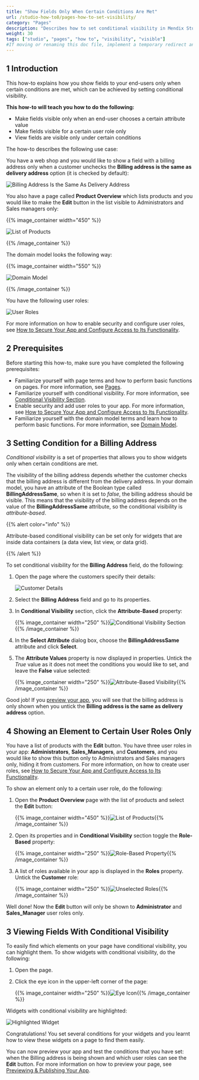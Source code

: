 ```yaml
---
title: "Show Fields Only When Certain Conditions Are Met"
url: /studio-how-to8/pages-how-to-set-visibility/
category: "Pages"
description: "Describes how to set conditional visibility in Mendix Studio."
weight: 30
tags: ["studio", "pages", "how to", "visibility", "visible"]
#If moving or renaming this doc file, implement a temporary redirect and let the respective team know they should update the URL in the product. See Mapping to Products for more details.
---
```


## 1 Introduction 

This how-to explains how you show fields to your end-users only when certain conditions are met, which can be achieved by setting conditional visibility. 

**This how-to will teach you how to do the following:**

* Make fields visible only when an end-user chooses a certain attribute value
* Make fields visible for a certain user role only
* View fields are visible only under certain conditions

The how-to describes the following use case: 

You have a web shop and you would like to show a field with a billing address only when a customer unchecks the **Billing address is the same as delivery address** option (it is checked by default):

![Billing Address Is the Same As Delivery Address](/attachments/studio-how-to8/pages/pages-how-to-set-visibility/billing-address-same.png)

You also have a page called **Product Overview** which lists products and you would like to make the **Edit** button in the list visible to Administrators and Sales managers only:

{{% image_container width="450" %}}

![List of Products](/attachments/studio-how-to8/pages/pages-how-to-set-visibility/list-of-products.png)

{{% /image_container %}}

The domain model looks the following way:

{{% image_container width="550" %}}

![Domain Model](/attachments/studio-how-to8/pages/pages-how-to-set-visibility/domain-model.png)

{{% /image_container %}}

You have the following user roles:

![User Roles](/attachments/studio-how-to8/pages/pages-how-to-set-visibility/user-roles.png)

For more information on how to enable security and configure user roles, see [How to Secure Your App and Configure Access to Its Functionality](/studio-how-to8/security-how-to-configure-roles/).

## 2 Prerequisites

Before starting this how-to, make sure you have completed the following prerequisites:

* Familiarize yourself with page terms and how to perform basic functions on pages. For more information, see [Pages](/studio8/page-editor/). 
* Familiarize yourself with conditional visibility. For more information, see [Conditional Visibility Section](/studio8/page-editor-widgets-visibility-section/).
* Enable security and add user roles to your app. For more information, see [How to Secure Your App and Configure Access to Its Functionality](/studio-how-to8/security-how-to-configure-roles/).
* Familiarize yourself with the domain model terms and learn how to perform basic functions. For more information, see [Domain Model](/studio8/domain-models/).

## 3 Setting Condition for a Billing Address

*Conditional visibility* is a set of properties that allows you to show widgets only when certain conditions are met.

The visibility of the billing address depends whether the customer checks that the billing address is different from the delivery address. In your domain model, you have an attribute of the Boolean type called **BillingAddressSame**, so when it is set to *false*, the billing address should be visible. This means that the visibility of the billing address depends on the value of the **BillingAddressSame** attribute, so the conditional visibility is *attribute-based*. 

{{% alert color="info" %}}

Attribute-based conditional visibility can be set only for widgets that are inside data containers (a data view, list view, or data grid). 

{{% /alert %}}

To set conditional visibility for the **Billing Address** field, do the following:

1. Open the page where the customers specify their details:

    ![Customer Details](/attachments/studio-how-to8/pages/pages-how-to-set-visibility/customer-page.png)

2. Select the **Billing Address** field and go to its properties.

3. In **Conditional Visibility** section, click the **Attribute-Based** property:

    {{% image_container width="250" %}}![Conditional Visibility Section](/attachments/studio-how-to8/pages/pages-how-to-set-visibility/conditional-visibility-section.png){{% /image_container %}}

4. In the **Select Attribute** dialog box, choose the **BillingAddressSame** attribute and click **Select**.

5. The **Attribute Values** property is now displayed in properties. Untick the *True* value as it does not meet the conditions you would like to set, and leave the **False** value selected:

    {{% image_container width="250" %}}![Attribute-Based Visibility](/attachments/studio-how-to8/pages/pages-how-to-set-visibility/attribute-based-visibility-set.png){{% /image_container %}}

Good job! If you [preview your app](/studio8/publishing-app/), you will see that the billing address is only shown when you untick the  **Billing address is the same as delivery address** option.

## 4 Showing an Element to Certain User Roles Only

 You have a list of products with the **Edit** button. You have three user roles in your app: **Administrators**, **Sales_Managers**, and **Customers**, and you would like to show this button only to Administrators and Sales managers only, hiding it from customers. For more information, on how to create user roles, see [How to Secure Your App and Configure Access to Its Functionality](/studio-how-to8/security-how-to-configure-roles/).

To show an element only to a certain user role, do the following:

1. Open the **Product Overview** page with the list of products and select the **Edit** button:

    {{% image_container width="450" %}}![List of Products](/attachments/studio-how-to8/pages/pages-how-to-set-visibility/list-of-products.png){{% /image_container %}}

2. Open its properties and in **Conditional Visibility** section toggle the **Role-Based** property:

    {{% image_container width="250" %}}![Role-Based Property](/attachments/studio-how-to8/pages/pages-how-to-set-visibility/role-based-property.png){{% /image_container %}}

3. A list of roles available in your app is displayed in the **Roles** property. Untick the **Customer** role:

    {{% image_container width="250" %}}![Unselected Roles](/attachments/studio-how-to8/pages/pages-how-to-set-visibility/unselected-roles.png){{% /image_container %}}

Well done! Now the **Edit** button will only be shown to **Administrator** and **Sales_Manager** user roles only.

## 3 Viewing Fields With Conditional Visibility

To easily find which elements on your page have conditional visibility, you can highlight them. To show widgets with conditional visibility, do the following:

1. Open the page.

2. Click the eye icon in the upper-left corner of the page:

    {{% image_container width="250" %}}![Eye Icon](/attachments/studio-how-to8/pages/pages-how-to-set-visibility/eye-icon.png){{% /image_container %}}

Widgets with conditional visibility are highlighted:

![Highlighted Widget](/attachments/studio-how-to8/pages/pages-how-to-set-visibility/highlighted-widget.png)   

Congratulations! You set several conditions for your widgets and you learnt how to view these widgets on a page to find them easily.

You can now preview your app and test the conditions that you have set: when the Billing address is being shown and which user roles can see the **Edit** button. For more information on how to preview your page, see [Previewing & Publishing Your App](/studio8/publishing-app/).
